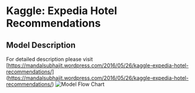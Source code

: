 # Kaggle: Expedia Hotel Recommendations
## Model Description
For detailed description please visit [https://mandalsubhajit.wordpress.com/2016/05/26/kaggle-expedia-hotel-recommendations/] (https://mandalsubhajit.wordpress.com/2016/05/26/kaggle-expedia-hotel-recommendations/)
![Model Flow Chart](https://raw.githubusercontent.com/mandalsubhajit/Kaggle--Expedia-Hotel-Recommendations/master/Model%20Flow.png)
